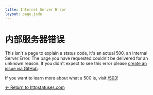 ```yaml
---
title: Internal Server Error
layout: page.jade
---
```


# 内部服务器错误

This isn't a page to explain a status code, it's an actual 500, an Internal Server Error. The page you have requested couldn't be delivered for an unknown reason. If you didn't expect to see this error please [create an issue via GitHub](https://github.com/citricsquid/httpstatuses/issues).

If you want to learn more about what a 500 is, visit [/500](/500)!

[&larr; Return to httpstatuses.com](/)
